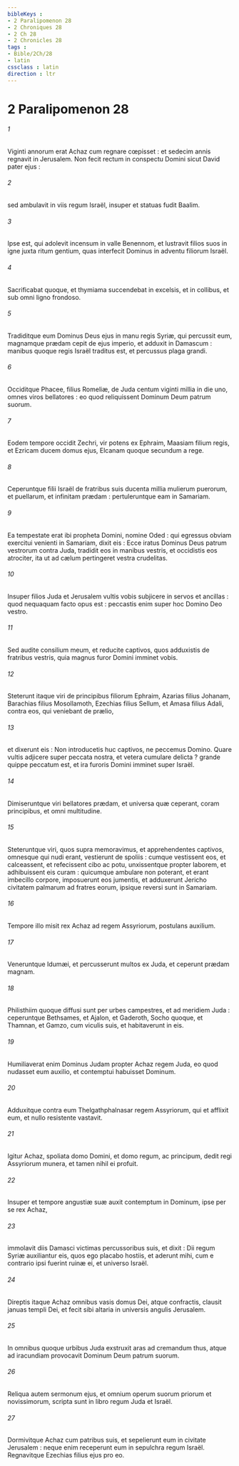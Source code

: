 ```yaml
---
bibleKeys : 
- 2 Paralipomenon 28
- 2 Chroniques 28
- 2 Ch 28
- 2 Chronicles 28
tags : 
- Bible/2Ch/28
- latin
cssclass : latin
direction : ltr
---
```


# 2 Paralipomenon 28

###### 1
Viginti annorum erat Achaz cum regnare cœpisset : et sedecim annis regnavit in Jerusalem. Non fecit rectum in conspectu Domini sicut David pater ejus :
###### 2
sed ambulavit in viis regum Israël, insuper et statuas fudit Baalim.
###### 3
Ipse est, qui adolevit incensum in valle Benennom, et lustravit filios suos in igne juxta ritum gentium, quas interfecit Dominus in adventu filiorum Israël.
###### 4
Sacrificabat quoque, et thymiama succendebat in excelsis, et in collibus, et sub omni ligno frondoso.
###### 5
Tradiditque eum Dominus Deus ejus in manu regis Syriæ, qui percussit eum, magnamque prædam cepit de ejus imperio, et adduxit in Damascum : manibus quoque regis Israël traditus est, et percussus plaga grandi.
###### 6
Occiditque Phacee, filius Romeliæ, de Juda centum viginti millia in die uno, omnes viros bellatores : eo quod reliquissent Dominum Deum patrum suorum.
###### 7
Eodem tempore occidit Zechri, vir potens ex Ephraim, Maasiam filium regis, et Ezricam ducem domus ejus, Elcanam quoque secundum a rege.
###### 8
Ceperuntque filii Israël de fratribus suis ducenta millia mulierum puerorum, et puellarum, et infinitam prædam : pertuleruntque eam in Samariam.
###### 9
Ea tempestate erat ibi propheta Domini, nomine Oded : qui egressus obviam exercitui venienti in Samariam, dixit eis : Ecce iratus Dominus Deus patrum vestrorum contra Juda, tradidit eos in manibus vestris, et occidistis eos atrociter, ita ut ad cælum pertingeret vestra crudelitas.
###### 10
Insuper filios Juda et Jerusalem vultis vobis subjicere in servos et ancillas : quod nequaquam facto opus est : peccastis enim super hoc Domino Deo vestro.
###### 11
Sed audite consilium meum, et reducite captivos, quos adduxistis de fratribus vestris, quia magnus furor Domini imminet vobis.
###### 12
Steterunt itaque viri de principibus filiorum Ephraim, Azarias filius Johanam, Barachias filius Mosollamoth, Ezechias filius Sellum, et Amasa filius Adali, contra eos, qui veniebant de prælio,
###### 13
et dixerunt eis : Non introducetis huc captivos, ne peccemus Domino. Quare vultis adjicere super peccata nostra, et vetera cumulare delicta ? grande quippe peccatum est, et ira furoris Domini imminet super Israël.
###### 14
Dimiseruntque viri bellatores prædam, et universa quæ ceperant, coram principibus, et omni multitudine.
###### 15
Steteruntque viri, quos supra memoravimus, et apprehendentes captivos, omnesque qui nudi erant, vestierunt de spoliis : cumque vestissent eos, et calceassent, et refecissent cibo ac potu, unxissentque propter laborem, et adhibuissent eis curam : quicumque ambulare non poterant, et erant imbecillo corpore, imposuerunt eos jumentis, et adduxerunt Jericho civitatem palmarum ad fratres eorum, ipsique reversi sunt in Samariam.
###### 16
Tempore illo misit rex Achaz ad regem Assyriorum, postulans auxilium.
###### 17
Veneruntque Idumæi, et percusserunt multos ex Juda, et ceperunt prædam magnam.
###### 18
Philisthiim quoque diffusi sunt per urbes campestres, et ad meridiem Juda : ceperuntque Bethsames, et Ajalon, et Gaderoth, Socho quoque, et Thamnan, et Gamzo, cum viculis suis, et habitaverunt in eis.
###### 19
Humiliaverat enim Dominus Judam propter Achaz regem Juda, eo quod nudasset eum auxilio, et contemptui habuisset Dominum.
###### 20
Adduxitque contra eum Thelgathphalnasar regem Assyriorum, qui et afflixit eum, et nullo resistente vastavit.
###### 21
Igitur Achaz, spoliata domo Domini, et domo regum, ac principum, dedit regi Assyriorum munera, et tamen nihil ei profuit.
###### 22
Insuper et tempore angustiæ suæ auxit contemptum in Dominum, ipse per se rex Achaz,
###### 23
immolavit diis Damasci victimas percussoribus suis, et dixit : Dii regum Syriæ auxiliantur eis, quos ego placabo hostiis, et aderunt mihi, cum e contrario ipsi fuerint ruinæ ei, et universo Israël.
###### 24
Direptis itaque Achaz omnibus vasis domus Dei, atque confractis, clausit januas templi Dei, et fecit sibi altaria in universis angulis Jerusalem.
###### 25
In omnibus quoque urbibus Juda exstruxit aras ad cremandum thus, atque ad iracundiam provocavit Dominum Deum patrum suorum.
###### 26
Reliqua autem sermonum ejus, et omnium operum suorum priorum et novissimorum, scripta sunt in libro regum Juda et Israël.
###### 27
Dormivitque Achaz cum patribus suis, et sepelierunt eum in civitate Jerusalem : neque enim receperunt eum in sepulchra regum Israël. Regnavitque Ezechias filius ejus pro eo.

